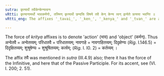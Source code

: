 ```yaml
---
sutra: कृत्यार्थे तवैकेन्केन्यत्वनः
vRtti: कृत्यानामर्थो भावकर्मणो, तस्मिन् कृत्यार्थे छन्दसि विषये तवै केन् केन्य त्वन् इत्येते प्रत्यया भवन्ति ॥
vRtti_eng: The affixes '_tavai_', '_ken_', '_kenya_' and '_tvan_' are added to roots the _Chhandas_, in the sense of the '_Kritya_-affixes'.

---
```

The force of _kritya_ affixes is to denote 'action' (भाव) and 'object' (कर्मन्). Thus अन्वेतवै = अन्वेतव्यम्; परिधातवै = परिधातव्यम्; नावगाहे = नावगाहितव्यम्; दिदृक्षेण्यः (_Rig_. I.146.5) = दिदृक्षितव्यम्; शुश्रूषेण्यः = शुश्रूषितव्यम्; कर्त्वम्; (_Rig_. I. I0. 2) = कर्तव्यम् ।
 
The affix तवै was mentioned in _sutra_ (III.4.9) also; there it has the force of the Infinitive, and here that of the Passive Participle. For its accent, see (VI. I. 200; 2. 51).